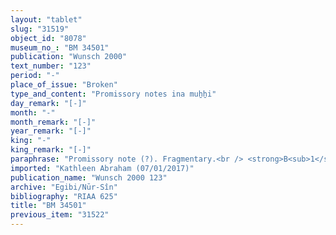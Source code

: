 ```yaml
---
layout: "tablet"
slug: "31519"
object_id: "8078"
museum_no_: "BM 34501"
publication: "Wunsch 2000"
text_number: "123"
period: "-"
place_of_issue: "Broken"
type_and_content: "Promissory notes ina muẖẖi"
day_remark: "[-]"
month: "-"
month_remark: "[-]"
year_remark: "[-]"
king: "-"
king_remark: "[-]"
paraphrase: "Promissory note (?). Fragmentary.<br /> <strong>B<sub>1</sub></strong> and <strong>B<sub>2</sub></strong> owe something to <strong><sup>f</sup>A</strong>. Most of the document is badly preserved or broken off. Names of witnesses and the scribe are broken off.<br /> <br /> <strong><sup>f</sup>A</strong> = <sup>f</sup>Ina-Esagila-rāmat/Zēria//Nabāya; <strong>B<sub>1</sub></strong> = Kidin-Marduk, son of Zēria/&Scaron;ang&ucirc;-Gula; <strong>B<sub>2</sub></strong> = Nab&ucirc;-mu&scaron;ētiq-udd&ecirc;, son of Zēria/&Scaron;ang&ucirc;-Gula"
imported: "Kathleen Abraham (07/01/2017)"
publication_name: "Wunsch 2000 123"
archive: "Egibi/Nūr-Sîn"
bibliography: "RIAA 625"
title: "BM 34501"
previous_item: "31522"
---
```

